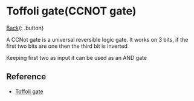 # Toffoli gate(CCNOT gate)

[Back](../index.md#quantum){: .button}

A CCNot gate is a universal reversible logic gate. It works on 3 bits, if the first two bits are one then the third bit is inverted

Keeping first two as input it can be used as an AND gate

## Reference

- [Toffoli gate](https://en.wikipedia.org/wiki/Toffoli_gate)
